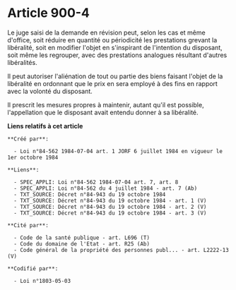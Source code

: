 # Article 900-4

Le juge saisi de la demande en révision peut, selon les cas et même d'office, soit réduire en quantité ou périodicité les
prestations grevant la libéralité, soit en modifier l'objet en s'inspirant de l'intention du disposant, soit même les
regrouper, avec des prestations analogues résultant d'autres libéralités.

Il peut autoriser l'aliénation de tout ou partie des biens faisant l'objet de la libéralité en ordonnant que le prix en sera
employé à des fins en rapport avec la volonté du disposant.

Il prescrit les mesures propres à maintenir, autant qu'il est possible, l'appellation que le disposant avait entendu donner à
sa libéralité.

**Liens relatifs à cet article**

	**Créé par**:

	  - Loi n°84-562 1984-07-04 art. 1 JORF 6 juillet 1984 en vigueur le 1er octobre 1984

	**Liens**:

	  - SPEC_APPLI: Loi n°84-562 1984-07-04 art. 7, art. 8
	  - SPEC_APPLI: Loi n°84-562 du 4 juillet 1984 - art. 7 (Ab)
	  - TXT_SOURCE: Décret n°84-943 du 19 octobre 1984
	  - TXT_SOURCE: Décret n°84-943 du 19 octobre 1984 - art. 1 (V)
	  - TXT_SOURCE: Décret n°84-943 du 19 octobre 1984 - art. 2 (V)
	  - TXT_SOURCE: Décret n°84-943 du 19 octobre 1984 - art. 3 (V)

	**Cité par**:

	  - Code de la santé publique - art. L696 (T)
	  - Code du domaine de l'Etat - art. R25 (Ab)
	  - Code général de la propriété des personnes publ... - art. L2222-13 (V)

	**Codifié par**:

	  - Loi n°1803-05-03
